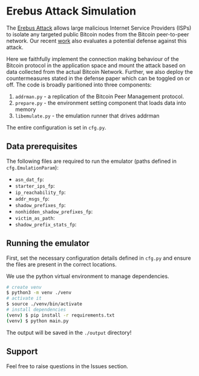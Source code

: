 # Erebus Attack Simulation
The [Erebus Attack](https://erebus-attack.comp.nus.edu.sg/) allows large malicious Internet Service Providers (ISPs) to isolate any targeted public Bitcoin nodes from the Bitcoin peer-to-peer network. Our recent [work](https://www.usenix.org/system/files/sec21fall-tran.pdf) also evaluates a potential defense against this attack.

Here we faithfully implement the connection making behaviour of the Bitcoin protocol in the application space and mount the attack based on data collected from the actual Bitcoin Network. Further, we also deploy the countermeasures stated in the defense paper which can be toggled on or off. The code is broadly paritioned into three components:
1. `addrman.py` - a replication of the Bitcoin Peer Management protocol.
2. `prepare.py` - the environment setting component that loads data into memory
2. `libemulate.py` - the emulation runner that drives addrman

The entire configuration is set in `cfg.py`.

## Data prerequisites
The following files are required to run the emulator (paths defined in `cfg.EmulationParam`): 
- `asn_dat_fp`: 
- `starter_ips_fp`: 
- `ip_reachability_fp`: 
- `addr_msgs_fp`: 
- `shadow_prefixes_fp`: 
- `nonhidden_shadow_prefixes_fp`: 
- `victim_as_path`: 
- `shadow_prefix_stats_fp`: 

## Running the emulator
First, set the necessary configuration details defined in `cfg.py` and ensure the files are present in the correct locations.

We use the python virtual environment to manage dependencies.
```sh
# create venv
$ python3 -m venv ./venv
# activate it
$ source ./venv/bin/activate
# install dependencies
(venv) $ pip install -r requirements.txt
(venv) $ python main.py
```

The output will be saved in the `./output` directory!

## Support
Feel free to raise questions in the Issues section.
